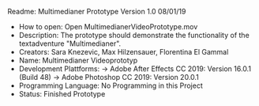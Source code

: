 Readme: Multimedianer Prototype Version 1.0 08/01/19

- How to open: Open MultimedianerVideoPrototype.mov
- Description: The prototype should demonstrate the functionality of the textadventure "Multimedianer".
- Creators: Sara Knezevic, Max Hilzensauer, Florentina El Gammal
- Name: Multimedianer Videoprototyp
- Development Plattforms:
-> Adobe After Effects CC 2019: Version 16.0.1 (Build 48)
-> Adobe Photoshop CC 2019: Version 20.0.1
- Programming Language: No Programming in this Project
- Status: Finished Prototype
